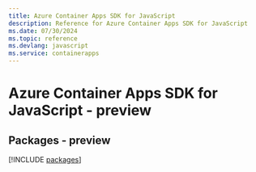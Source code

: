 ```yaml
---
title: Azure Container Apps SDK for JavaScript
description: Reference for Azure Container Apps SDK for JavaScript
ms.date: 07/30/2024
ms.topic: reference
ms.devlang: javascript
ms.service: containerapps
---
```

# Azure Container Apps SDK for JavaScript - preview
## Packages - preview
[!INCLUDE [packages](container-apps-index.md)]